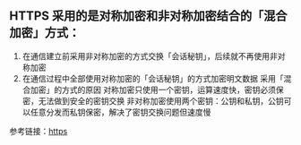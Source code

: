 ## HTTPS 采⽤的是对称加密和⾮对称加密结合的「混合加密」⽅式：
1. 在通信建⽴前采⽤⾮对称加密的⽅式交换「会话秘钥」，后续就不再使⽤⾮对称加密
2. 在通信过程中全部使⽤对称加密的「会话秘钥」的⽅式加密明⽂数据
采⽤「混合加密」的⽅式的原因
对称加密只使⽤⼀个密钥，运算速度快，密钥必须保密，⽆法做到安全的密钥交换
⾮对称加密使⽤两个密钥：公钥和私钥，公钥可以任意分发⽽私钥保密，解决了密钥交换问题但速度慢

参考链接：[https](https://blog.csdn.net/weixin_60297362/article/details/122980906)